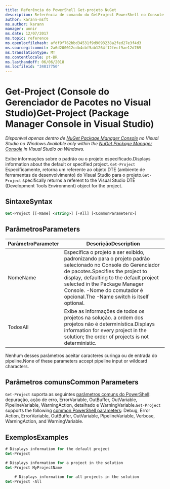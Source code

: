 ```yaml
---
title: Referência do PowerShell Get-projeto NuGet
description: Referência de comando do GetProject PowerShell no Console do Gerenciador de pacotes do NuGet no Visual Studio.
author: karann-msft
ms.author: karann
manager: unnir
ms.date: 12/07/2017
ms.topic: reference
ms.openlocfilehash: afdf9f762bbd34531f9d9093238a2fed27e3f4d3
ms.sourcegitcommit: 2a6d200012cdb4cbf5ab1264f12fecf9ae12d769
ms.translationtype: MT
ms.contentlocale: pt-BR
ms.lasthandoff: 06/06/2018
ms.locfileid: "34817750"
---
```

# <a name="get-project-package-manager-console-in-visual-studio"></a><span data-ttu-id="a2bea-103">Get-Project (Console do Gerenciador de Pacotes no Visual Studio)</span><span class="sxs-lookup"><span data-stu-id="a2bea-103">Get-Project (Package Manager Console in Visual Studio)</span></span>

<span data-ttu-id="a2bea-104">*Disponível apenas dentro de [NuGet Package Manager Console](package-manager-console.md) no Visual Studio no Windows.*</span><span class="sxs-lookup"><span data-stu-id="a2bea-104">*Available only within the [NuGet Package Manager Console](package-manager-console.md) in Visual Studio on Windows.*</span></span>

<span data-ttu-id="a2bea-105">Exibe informações sobre o padrão ou o projeto especificado.</span><span class="sxs-lookup"><span data-stu-id="a2bea-105">Displays information about the default or specified project.</span></span> <span data-ttu-id="a2bea-106">`Get-Project` Especificamente, retorna um referente ao objeto DTE (ambiente de ferramentas de desenvolvimento) do Visual Studio para o projeto.</span><span class="sxs-lookup"><span data-stu-id="a2bea-106">`Get-Project` specifically returns a referent to the Visual Studio DTE (Development Tools Environment) object for the project.</span></span>

## <a name="syntax"></a><span data-ttu-id="a2bea-107">Sintaxe</span><span class="sxs-lookup"><span data-stu-id="a2bea-107">Syntax</span></span>

```ps
Get-Project [[-Name] <string>] [-All] [<CommonParameters>]
```

## <a name="parameters"></a><span data-ttu-id="a2bea-108">Parâmetros</span><span class="sxs-lookup"><span data-stu-id="a2bea-108">Parameters</span></span>

| <span data-ttu-id="a2bea-109">Parâmetro</span><span class="sxs-lookup"><span data-stu-id="a2bea-109">Parameter</span></span> | <span data-ttu-id="a2bea-110">Descrição</span><span class="sxs-lookup"><span data-stu-id="a2bea-110">Description</span></span> |
| --- | --- |
| <span data-ttu-id="a2bea-111">Nome</span><span class="sxs-lookup"><span data-stu-id="a2bea-111">Name</span></span> | <span data-ttu-id="a2bea-112">Especifica o projeto a ser exibido, padronizando para o projeto padrão selecionado no Console do Gerenciador de pacotes.</span><span class="sxs-lookup"><span data-stu-id="a2bea-112">Specifies the project to display, defaulting to the default project selected in the Package Manager Console.</span></span> <span data-ttu-id="a2bea-113">-Nome do comutador é opcional.</span><span class="sxs-lookup"><span data-stu-id="a2bea-113">The -Name switch is itself optional.</span></span> |
| <span data-ttu-id="a2bea-114">Todos</span><span class="sxs-lookup"><span data-stu-id="a2bea-114">All</span></span> | <span data-ttu-id="a2bea-115">Exibe as informações de todos os projetos na solução. a ordem dos projetos não é determinística.</span><span class="sxs-lookup"><span data-stu-id="a2bea-115">Displays information for every project in the solution; the order of projects is not deterministic.</span></span> |

<span data-ttu-id="a2bea-116">Nenhum desses parâmetros aceitar caracteres curinga ou de entrada do pipeline.</span><span class="sxs-lookup"><span data-stu-id="a2bea-116">None of these parameters accept pipeline input or wildcard characters.</span></span>

## <a name="common-parameters"></a><span data-ttu-id="a2bea-117">Parâmetros comuns</span><span class="sxs-lookup"><span data-stu-id="a2bea-117">Common Parameters</span></span>

<span data-ttu-id="a2bea-118">`Get-Project` suporta as seguintes [parâmetros comuns do PowerShell](http://go.microsoft.com/fwlink/?LinkID=113216): depuração, ação de erro, ErrorVariable, OutBuffer, OutVariable, PipelineVariable, WarningAction, detalhado e WarningVariable.</span><span class="sxs-lookup"><span data-stu-id="a2bea-118">`Get-Project` supports the following [common PowerShell parameters](http://go.microsoft.com/fwlink/?LinkID=113216): Debug, Error Action, ErrorVariable, OutBuffer, OutVariable, PipelineVariable, Verbose, WarningAction, and WarningVariable.</span></span>

## <a name="examples"></a><span data-ttu-id="a2bea-119">Exemplos</span><span class="sxs-lookup"><span data-stu-id="a2bea-119">Examples</span></span>

```ps
# Displays information for the default project
Get-Project

# Displays information for a project in the solution
Get-Project MyProjectName

    # Displays information for all projects in the solution
Get-Project -All
```